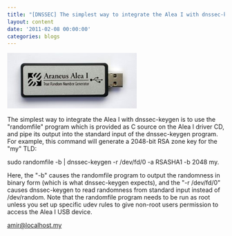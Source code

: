 ```yaml
---
title: "[DNSSEC] The simplest way to integrate the Alea I with dnssec-keygen"
layout: content
date: '2011-02-08 00:00:00'
categories: blogs
---
```


<img classs="img-fluid center" src="/assets/images/post/dnssec-keygen.jpg"/>

The simplest way to integrate the Alea I with dnssec-keygen is to use the "randomfile" program which is provided as C source on the Alea I driver CD, and pipe its output into the standard input of the dnssec-keygen program. For example, this command will generate a 2048-bit RSA zone key for the "my" TLD:



sudo randomfile -b | dnssec-keygen -r /dev/fd/0 -a RSASHA1 -b 2048 my.



Here, the "-b" causes the randomfile program to output the randomness in binary form (which is what dnssec-keygen expects), and the "-r /dev/fd/0" causes dnssec-keygen to read randomness from standard input instead of /dev/random. Note that the randomfile program needs to be run as root unless you set up specific udev rules to give non-root users permission to access the Alea I USB device.



amir@localhost.my